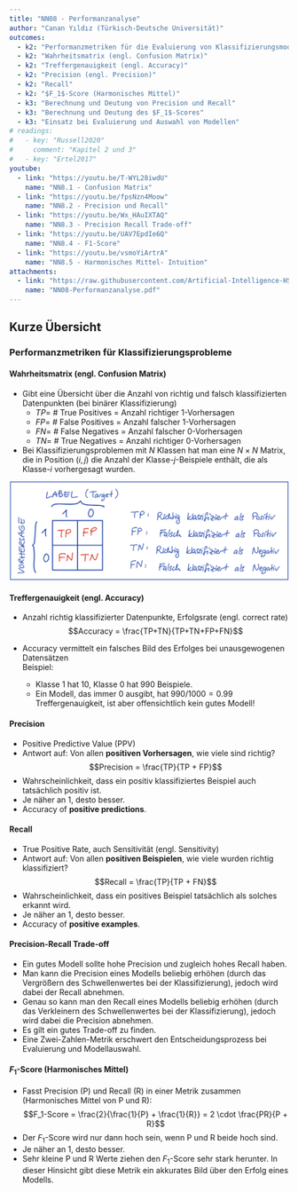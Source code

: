 ```yaml
---
title: "NN08 - Performanzanalyse"
author: "Canan Yıldız (Türkisch-Deutsche Universität)"
outcomes:
  - k2: "Performanzmetriken für die Evaluierung von Klassifizierungsmodellen"
  - k2: "Wahrheitsmatrix (engl. Confusion Matrix)"
  - k2: "Treffergenauigkeit (engl. Accuracy)"
  - k2: "Precision (engl. Precision)"
  - k2: "Recall"
  - k2: "$F_1$-Score (Harmonisches Mittel)"
  - k3: "Berechnung und Deutung von Precision und Recall"
  - k3: "Berechnung und Deutung des $F_1$-Scores"
  - k3: "Einsatz bei Evaluierung und Auswahl von Modellen"
# readings:
#   - key: "Russell2020"
#     comment: "Kapitel 2 und 3"
#   - key: "Ertel2017"
youtube:
  - link: "https://youtu.be/T-WYL28iwdU"
    name: "NN8.1 - Confusion Matrix"
  - link: "https://youtu.be/fpsNzn4Moow"
    name: "NN8.2 - Precision und Recall"
  - link: "https://youtu.be/Wx_HAuIXTAQ"
    name: "NN8.3 - Precision Recall Trade-off"
  - link: "https://youtu.be/UAV7EpdIe6Q"
    name: "NN8.4 - F1-Score"
  - link: "https://youtu.be/vsmoYiArtrA"
    name: "NN8.5 - Harmonisches Mittel- Intuition"
attachments:
  - link: "https://raw.githubusercontent.com/Artificial-Intelligence-HSBI-TDU/KI-Vorlesung/master/lecture/nn/files/NN08-Performanzanalyse.pdf"
    name: "NN08-Performanzanalyse.pdf"
---
```



## Kurze Übersicht

### Performanzmetriken für Klassifizierungsprobleme

#### Wahrheitsmatrix (engl. Confusion Matrix)
*   Gibt eine Übersicht über die Anzahl von richtig und falsch klassifizierten Datenpunkten (bei binärer Klassifizierung)
    *   $TP =$ # True Positives $=$ Anzahl richtiger 1-Vorhersagen
    *   $FP =$ # False Positives $=$ Anzahl falscher 1-Vorhersagen
    *   $FN =$ # False Negatives $=$ Anzahl falscher 0-Vorhersagen
    *   $TN =$ # True Negatives $=$ Anzahl richtiger 0-Vorhersagen
*   Bei Klassifizierungsproblemen mit $N$ Klassen hat man eine $N \times N$ Matrix, die in Position $(i,j)$ die Anzahl der Klasse-$j$-Beispiele enthält, die als Klasse-$i$ vorhergesagt wurden.

![Abbildung 1 - Wahrheitsmatrix bei binärer Klassifizierung](images/nn8-1.png)

#### Treffergenauigkeit (engl. Accuracy)
*   Anzahl richtig klassifizierter Datenpunkte, Erfolgsrate (engl. correct rate)
    $$Accuracy = \frac{TP+TN}{TP+TN+FP+FN}$$

*   Accuracy vermittelt ein falsches Bild des Erfolges bei unausgewogenen Datensätzen \
    Beispiel:
    *   Klasse 1 hat 10, Klasse 0 hat 990 Beispiele.
    *   Ein Modell, das immer 0 ausgibt, hat $990/1000 = 0.99$ Treffergenauigkeit, ist aber offensichtlich kein gutes Modell!

#### Precision

*   Positive Predictive Value (PPV)
*   Antwort auf: Von allen **positiven Vorhersagen**, wie viele sind richtig?
    $$Precision = \frac{TP}{TP + FP}$$
*   Wahrscheinlichkeit, dass ein positiv klassifiziertes Beispiel auch tatsächlich positiv ist.
*   Je näher an 1, desto besser.
*   Accuracy of **positive predictions**.

#### Recall

*   True Positive Rate, auch Sensitivität (engl. Sensitivity)
*   Antwort auf: Von allen **positiven Beispielen**, wie viele wurden richtig klassifiziert?
    $$Recall = \frac{TP}{TP + FN}$$
*   Wahrscheinlichkeit, dass ein positives Beispiel tatsächlich als solches erkannt wird.
*   Je näher an 1, desto besser.
*   Accuracy of **positive examples**.

#### Precision-Recall Trade-off
*   Ein gutes Modell sollte hohe Precision und zugleich hohes Recall haben.
*   Man kann die Precision eines Modells beliebig erhöhen (durch das Vergrößern des Schwellenwertes bei der Klassifizierung), jedoch wird dabei der Recall abnehmen.
*   Genau so kann man den Recall eines Modells beliebig erhöhen (durch das Verkleinern des Schwellenwertes bei der Klassifizierung), jedoch wird dabei die Precision abnehmen.
*   Es gilt ein gutes Trade-off zu finden.
*   Eine Zwei-Zahlen-Metrik erschwert den Entscheidungsprozess bei Evaluierung und Modellauswahl.

#### $F_1$-Score (Harmonisches Mittel)

*   Fasst Precision (P) und Recall (R) in einer Metrik zusammen (Harmonisches Mittel von P und R):
    $$F_1-Score = \frac{2}{\frac{1}{P} + \frac{1}{R}} = 2 \cdot \frac{PR}{P + R}$$
*   Der $F_1$-Score wird nur dann hoch sein, wenn P und R beide hoch sind.
*   Je näher an 1, desto besser.
*   Sehr kleine P und R Werte ziehen den $F_1$-Score sehr stark herunter. In dieser Hinsicht gibt diese Metrik ein akkurates Bild über den Erfolg eines Modells.
